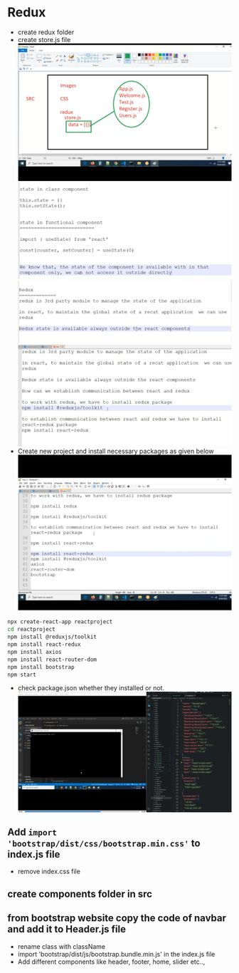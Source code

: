 # Redux
* create redux folder
* create store.js file
![alt text](images/img1.png)
![alt text](images/img2.png)
![alt text](images/img3.png)
![alt text](images/img4.png)
* Create new project and install necessary packages as given below
![alt text](images/img5.png)
```sh
npx create-react-app reactproject
cd reactproject
npm install @reduxjs/toolkit 
npm install react-redux
npm install axios
npm install react-router-dom
npm install bootstrap
npm start
```
* check package.json whether they installed or not.
![alt text](images/img6.png)
## Add `import 'bootstrap/dist/css/bootstrap.min.css'` to index.js file
* remove index.css file
## create components folder in src
## from bootstrap website copy the code of navbar and add it to Header.js file
* rename class with className
* import 'bootstrap/dist/js/bootstrap.bundle.min.js'
 in the index.js file
 * Add different components like  header, footer, home, slider etc..,

